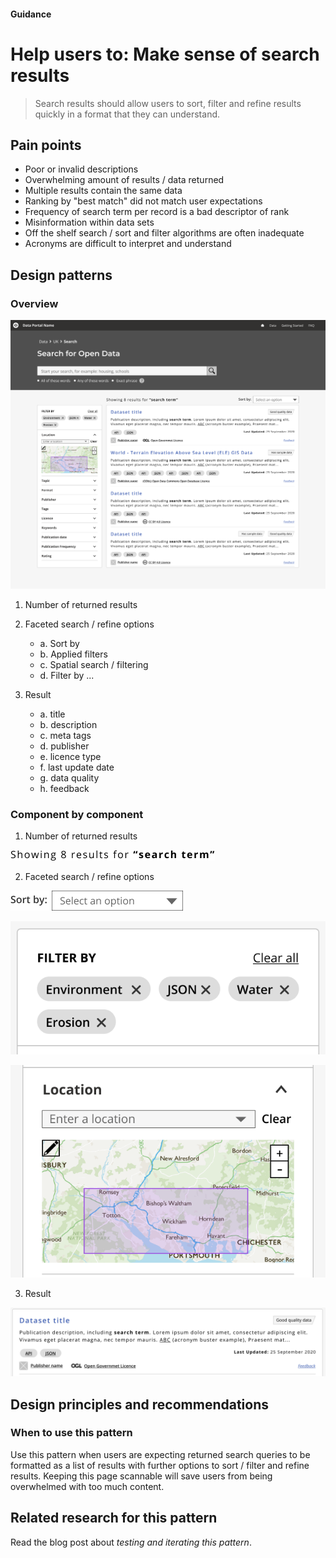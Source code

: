 #### Guidance
# Help users to: Make sense of search results

> Search results should allow users to sort, filter and refine results quickly in a format that they can understand.

## Pain points

- Poor or invalid descriptions
- Overwhelming amount of results / data returned
- Multiple results contain the same data
- Ranking by "best match" did not match user expectations
- Frequency of search term per record is a bad descriptor of rank
- Misinformation within data sets
- Off the shelf search / sort and filter algorithms are often inadequate
- Acronyms are difficult to interpret and understand

## Design patterns
### Overview


![Results page overview](../_media/results-overview.png)

1. Number of returned results
2. Faceted search / refine options
   -  a. Sort by
   -  b. Applied filters
   -  c. Spatial search / filtering
   -  d. Filter by ...
  
3. Result 
   -  a. title 
   -  b. description
   -  c. meta tags
   -  d. publisher
   -  e. licence type
   -  f. last update date
   -  g. data quality
   -  h. feedback

### Component by component 


1. Number of returned results

![Number of returned results](../_media/results-component-number_of_results.png)

2. Faceted search / refine options

![Sort by](../_media/results-component-sort.png)

![Filtered by](../_media/results-component-filter.png)

![Spatial search](../_media/results-component-spatial_search.png)

3. Result

![Returned result](../_media/results-component-result.png)

## Design principles and recommendations
### When to use this pattern

Use this pattern when users are expecting returned search queries to be formatted as a list of results with further options to sort / filter and refine results. Keeping this page scannable will save users from being overwhelmed with too much content.


## Related research for this pattern

Read the blog post about *testing and iterating this pattern*.

